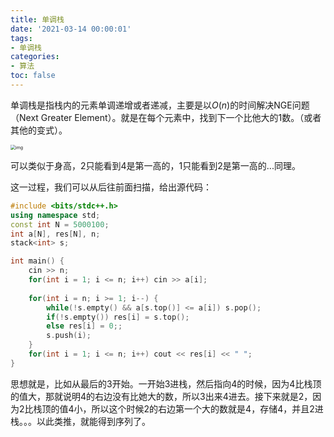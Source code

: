 ```yaml
---
title: 单调栈
date: '2021-03-14 00:00:01'
tags: 
- 单调栈
categories:
- 算法
toc: false
---
```


单调栈是指栈内的元素单调递增或者递减，主要是以$O(n)$的时间解决NGE问题（Next Greater Element）。就是在每个元素中，找到下一个比他大的1数。（或者其他的变式）。

<img src="https://cdn.jsdelivr.net/gh/InverseDa/image@master/image/68747470733a2f2f6c6162756c61646f6e672e6769746875622e696f2f616c676f2f696d616765732f2545352538442539352545382542302538332545362541302538382f312e6a706567.jpeg" alt="img" style="zoom:50%;" />

可以类似于身高，2只能看到4是第一高的，1只能看到2是第一高的...同理。

这一过程，我们可以从后往前面扫描，给出源代码：

```c++
#include <bits/stdc++.h>
using namespace std;
const int N = 5000100;
int a[N], res[N], n;
stack<int> s;

int main() {
    cin >> n;
    for(int i = 1; i <= n; i++) cin >> a[i];
    
    for(int i = n; i >= 1; i--) {
        while(!s.empty() && a[s.top()] <= a[i]) s.pop();
        if(!s.empty()) res[i] = s.top();
        else res[i] = 0;;
        s.push(i);
    }
    for(int i = 1; i <= n; i++) cout << res[i] << " ";
}
```

思想就是，比如从最后的3开始。一开始3进栈，然后指向4的时候，因为4比栈顶的值大，那就说明4的右边没有比她大的数，所以3出来4进去。接下来就是2，因为2比栈顶的值4小，所以这个时候2的右边第一个大的数就是4，存储4，并且2进栈。。。以此类推，就能得到序列了。